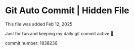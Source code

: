 # Git Auto Commit | Hidden File

This file was added Feb 12, 2025

Just for fun and keeping my daily git commit active 🤪

commit number: 1838236
